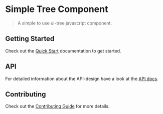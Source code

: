 # Simple Tree Component

> A simple to use ui-tree javascript component.

## Getting Started

Check out the [Quick Start](quick-start.md) documentation to get started.


## API

For detailed information about the API-design have a look at the [API docs](interfaces/instance.simpletreefn.md).


## Contributing

Check out the [Contributing Guide](CONTRIBUTING.md) for more details.
